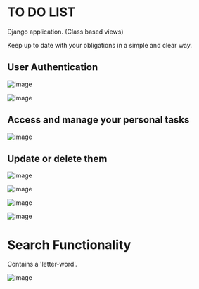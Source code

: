 # TO DO LIST

Django application. (Class based views)

Keep up to date with your obligations in a simple and clear way.

## User Authentication

![image](https://user-images.githubusercontent.com/65875249/118064606-f3982980-b360-11eb-80df-61a4caad7488.png)

![image](https://user-images.githubusercontent.com/65875249/118064639-014daf00-b361-11eb-8f46-e2a9cdc7da61.png)

## Access and manage your personal tasks

![image](https://user-images.githubusercontent.com/65875249/118064674-162a4280-b361-11eb-82f6-00b1954420e9.png)

## Update or delete them

![image](https://user-images.githubusercontent.com/65875249/118064714-2b9f6c80-b361-11eb-9da8-949a4b264691.png)

![image](https://user-images.githubusercontent.com/65875249/118064765-4376f080-b361-11eb-9107-d6c963c6d6c1.png)

![image](https://user-images.githubusercontent.com/65875249/118064776-48d43b00-b361-11eb-9428-8f32ecbc81d3.png)

![image](https://user-images.githubusercontent.com/65875249/118064787-512c7600-b361-11eb-9c52-fc980a43f2af.png)

# Search Functionality

Contains a 'letter-word'.

![image](https://user-images.githubusercontent.com/65875249/118064812-60132880-b361-11eb-9c0f-5851bb3301ac.png)
